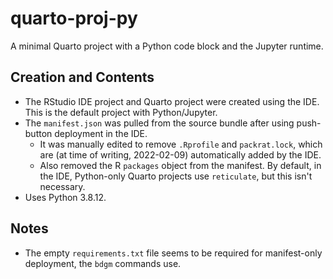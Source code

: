 # quarto-proj-py

A minimal Quarto project with a Python code block and the Jupyter runtime.

## Creation and Contents

- The RStudio IDE project and Quarto project were created using the IDE. This is the default project with Python/Jupyter.
- The `manifest.json` was pulled from the source bundle after using push-button deployment in the IDE.
    - It was manually edited to remove `.Rprofile` and `packrat.lock`, which are (at time of writing, 2022-02-09) automatically added by the IDE.
    - Also removed the R `packages` object from the manifest. By default, in the IDE, Python-only Quarto projects use `reticulate`, but this isn't necessary.
- Uses Python 3.8.12.

## Notes

- The empty `requirements.txt` file seems to be required for manifest-only deployment, the `bdgm` commands use.
